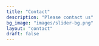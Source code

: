```yaml
---
title: "Contact"
description: "Please contact us"
bg_image: "images/slider-bg.png"
layout: "contact"
draft: false
---
```

